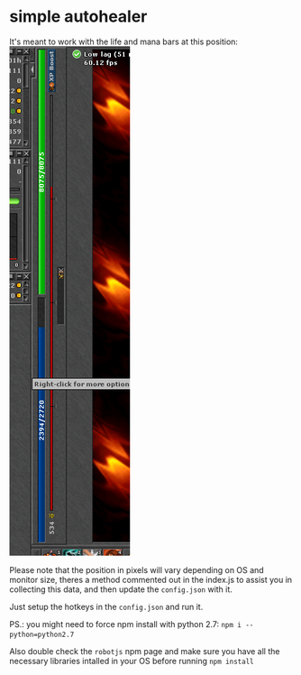 # simple autohealer

It's meant to work with the life and mana bars at this position:
![](./example.png)

Please note that the position in pixels will vary depending on OS and monitor size, theres a method commented out in the index.js to assist you in collecting this data, and then update the `config.json` with it.

Just setup the hotkeys in the `config.json` and run it.

PS.: you might need to force npm install with python 2.7:
`npm i --python=python2.7`

Also double check the `robotjs` npm page and make sure you have all the necessary libraries intalled in your OS before running `npm install`


